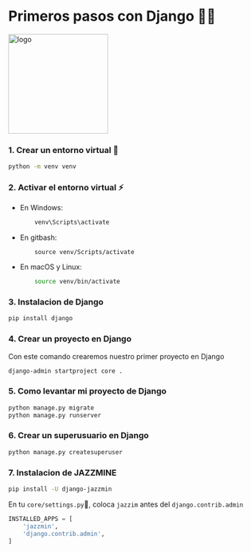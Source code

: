 # Primeros pasos con Django 🦾🐍
[<img src="https://daiderd.com/nix-darwin/images/nix-darwin.png" width="200px" alt="logo" />](https://github.com/LnL7/nix-darwin)
### 1. Crear un entorno virtual 🐍

```bash
python -m venv venv

```

### 2. Activar el entorno virtual ⚡
- En Windows:
    ```bash
        venv\Scripts\activate
    ```
- En gitbash:
    ```
        source venv/Scripts/activate
    ```
- En macOS y Linux:
    ```bash
        source venv/bin/activate
    ```


### 3. Instalacion de Django
```bash
pip install django
```
### 4. Crear un proyecto en Django
Con este comando crearemos nuestro primer proyecto en Django
```bash
django-admin startproject core .
```
### 5. Como levantar mi proyecto de Django
```bash
python manage.py migrate
python manage.py runserver
```
### 6. Crear un superusuario en Django
```bash
python manage.py createsuperuser
```
### 7. Instalacion de JAZZMINE
```bash
pip install -U django-jazzmin
```
En tu ``core/settings.py``📂, coloca ``jazzim`` antes del ``django.contrib.admin``
```py
INSTALLED_APPS = [
    'jazzmin',
    'django.contrib.admin',
]
```